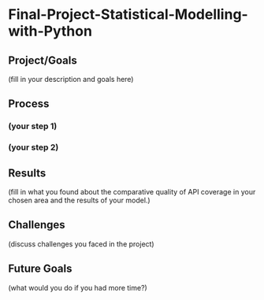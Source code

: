 # Final-Project-Statistical-Modelling-with-Python

## Project/Goals
(fill in your description and goals here)

## Process
### (your step 1) 

### (your step 2)

## Results
(fill in what you found about the comparative quality of API coverage in your chosen area and the results of your model.)

## Challenges 
(discuss challenges you faced in the project)

## Future Goals
(what would you do if you had more time?)
